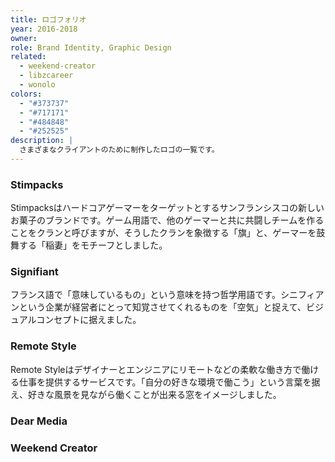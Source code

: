 ```yaml
---
title: ロゴフォリオ
year: 2016-2018
owner:
role: Brand Identity, Graphic Design
related:
  - weekend-creator
  - libzcareer
  - wonolo
colors:
  - "#373737"
  - "#717171"
  - "#484848"
  - "#252525"
description: |
  さまざまなクライアントのために制作したロゴの一覧です。
---
```


### Stimpacks

<work-media name="stimpacks.png" alt="Stimpacksロゴ" />

Stimpacksはハードコアゲーマーをターゲットとするサンフランシスコの新しいお菓子のブランドです。ゲーム用語で、他のゲーマーと共に共闘しチームを作ることをクランと呼びますが、そうしたクランを象徴する「旗」と、ゲーマーを鼓舞する「稲妻」をモチーフとしました。

### Signifiant

<work-media name="signifiant.png" alt="Signifiant" />

フランス語で「意味しているもの」という意味を持つ哲学用語です。シニフィアンという企業が経営者にとって知覚させてくれるものを「空気」と捉えて、ビジュアルコンセプトに据えました。

### Remote Style

<work-media name="remotestyle.png" alt="Remote Styleロゴ" />

Remote Styleはデザイナーとエンジニアにリモートなどの柔軟な働き方で働ける仕事を提供するサービスです。「自分の好きな環境で働こう」という言葉を据え、好きな風景を見ながら働くことが出来る窓をイメージしました。

### Dear Media

<work-media name="dearmedia.png" alt="Dear Mediaロゴ" />

### Weekend Creator

<work-media name="weekend.png" alt="週末クリエイターロゴ" />
